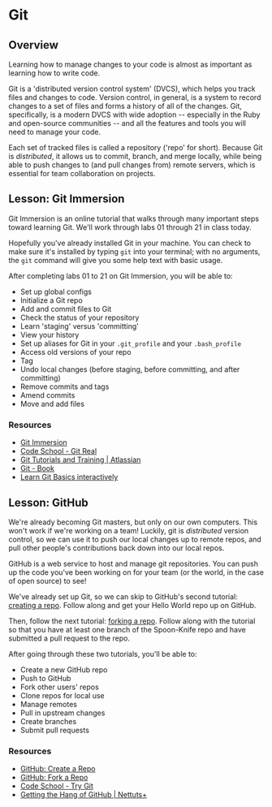 # Git

## Overview
Learning how to manage changes to your code is almost as important as learning how to write code.

Git is a 'distributed version control system' (DVCS), which helps you track files and changes to code. Version control, in general, is a system to record changes to a set of files and forms a history of all of the changes. Git, specifically, is a modern DVCS with wide adoption -- especially in the Ruby and open-source communities -- and all the features and tools you will need to manage your code.

Each set of tracked files is called a repository ('repo' for short). Because Git is _distributed_, it allows us to commit, branch, and merge locally, while being able to push changes to (and pull changes from) remote servers, which is essential for team collaboration on projects.

## Lesson: Git Immersion
Git Immersion is an online tutorial that walks through many important steps toward learning Git. We'll work through labs 01 through 21 in class today. 

Hopefully you've already installed Git in your machine. You can check to make sure it's installed by typing `git` into your terminal; with no arguments, the `git` command will give you some help text with basic usage.

After completing labs 01 to 21 on Git Immersion, you will be able to:  

* Set up global configs
* Initialize a Git repo
* Add and commit files to Git
* Check the status of your repository
* Learn 'staging' versus 'committing'
* View your history
* Set up aliases for Git in your `.git_profile` and your `.bash_profile`
* Access old versions of your repo
* Tag
* Undo local changes (before staging, before committing, and after committing)
* Remove commits and tags
* Amend commits
* Move and add files


### Resources
- [Git Immersion](http://gitimmersion.com/)
- [Code School - Git Real](http://gitreal.codeschool.com/levels/1 "Code School - Git Real")
- [Git Tutorials and Training | Atlassian](http://www.atlassian.com/git "Git Tutorials and Training | Atlassian")
- [Git - Book](http://git-scm.com/book "Git - Book")
- [Learn Git Basics interactively](http://pcottle.github.io/learnGitBranching "Learn Git Basics interactively")

## Lesson: GitHub
We're already becoming Git masters, but only on our own computers. This won't work if we're working on a team! Luckily, git is _distributed_ version control, so we can use it to push our local changes up to remote repos, and pull other people's contributions back down into our local repos.

GitHub is a web service to host and manage git repositories. You can push up the code you've been working on for your team (or the world, in the case of open source) to see!

We've already set up Git, so we can skip to GitHub's second tutorial: [creating a repo](https://help.github.com/articles/create-a-repo). Follow along and get your Hello World repo up on GitHub.

Then, follow the next tutorial: [forking a repo](https://help.github.com/articles/fork-a-repo). Follow along with the tutorial so that you have at least one branch of the Spoon-Knife repo and have submitted a pull request to the repo. 

After going through these two tutorials, you'll be able to:  

* Create a new GitHub repo
* Push to GitHub
* Fork other users' repos
* Clone repos for local use
* Manage remotes
* Pull in upstream changes
* Create branches
* Submit pull requests

### Resources
- [GitHub: Create a Repo](https://help.github.com/articles/create-a-repo)
- [GitHub: Fork a Repo](https://help.github.com/articles/fork-a-repo)
- [Code School - Try Git](http://try.github.io "Code School - Try Git")
- [Getting the Hang of GitHub | Nettuts+](http://net.tutsplus.com/tutorials/other/getting-the-hang-of-github/ "Getting the Hang of GitHub | Nettuts+")

